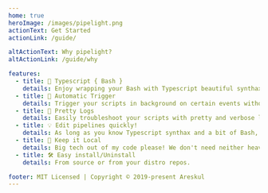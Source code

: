 ```yaml
---
home: true
heroImage: /images/pipelight.png
actionText: Get Started
actionLink: /guide/

altActionText: Why pipelight?
altActionLink: /guide/why

features:
  - title: 🤌 Typescript { Bash }
    details: Enjoy wrapping your Bash with Typescript beautiful synthax.
  - title: 🚦 Automatic Trigger
    details: Trigger your scripts in background on certain events without living your editor or terminal.
  - title: 🫦 Pretty Logs
    details: Easily troubleshoot your scripts with pretty and verbose logs right in your terminal.
  - title: 💡 Edit pipelines quickly!
    details: As long as you know Typescript synthax and a bit of Bash,.. you are good to go.
  - title: 🏡 Keep it Local
    details: Big tech out of my code please! We don't need neither heavy sofware nor online account to do CICD.
  - title: 🛠️ Easy install/Uninstall
    details: From source or from your distro repos.

footer: MIT Licensed | Copyright © 2019-present Areskul
---
```

